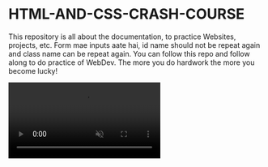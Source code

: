 # HTML-AND-CSS-CRASH-COURSE
This repository is all about the documentation, to practice Websites, projects, etc.
Form mae inputs aate hai, id name should not be repeat again and class name can be repeat again.
You can follow this repo and follow along to do practice of WebDev.
The more you do hardwork the more you become lucky!

<div>
  <video autoplay loop muted src="./Preview-Projects/Proj1-MarioClub.mp4">
  <video width="1700" height="auto">
</div>